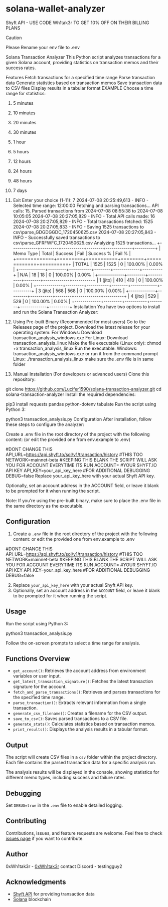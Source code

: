 # solana-wallet-analyzer

Shyft API - USE CODE Wh1tak3r TO GET 10% OFF ON THEIR BILLING PLANS

Caution

Please Rename your env file to .env

Solana Transaction Analyzer
This Python script analyzes transactions for a given Solana account, providing statistics on transaction memos and their success rates.

Features
Fetch transactions for a specified time range
Parse transaction data
Generate statistics based on transaction memos
Save transaction data to CSV files
Display results in a tabular format
EXAMPLE
Choose a time range for statistics:
1. 5 minutes
2. 10 minutes
3. 20 minutes
4. 30 minutes
5. 1 hour
6. 5 hours
7. 12 hours
8. 24 hours
9. 48 hours
10. 7 days
11. Exit
Enter your choice (1-11): 7
2024-07-08 20:25:49,613 - INFO - Selected time range: 12:00:00
Fetching and parsing transactions...
API calls: 15, Parsed transactions from 2024-07-08 08:55:38 to 2024-07-08 10:05:05
2024-07-08 20:27:05,829 - INFO - Total API calls made: 16
2024-07-08 20:27:05,829 - INFO - Total transactions fetched: 1525
2024-07-08 20:27:05,833 - INFO - Saving 1525 transactions to csv\parse_GDGDGGDC_1720450625.csv
2024-07-08 20:27:05,843 - INFO - Successfully saved transactions to csv\parse_GFRFWFC_1720450625.csv
Analyzing 1525 transactions...
+-------------+---------+-----------+--------+-------------+----------+
| Memo Type   |   Total |   Success |   Fail | Success %   | Fail %   |
+=============+=========+===========+========+=============+==========+
| TOTAL       |    1525 |      1525 |      0 | 100.00%     | 0.00%    |
+-------------+---------+-----------+--------+-------------+----------+
| N/A         |      18 |        18 |      0 | 100.00%     | 0.00%    |
+-------------+---------+-----------+--------+-------------+----------+
| 1 (jito)   |     410 |       410 |      0 | 100.00%     | 0.00%    |
+-------------+---------+-----------+--------+-------------+----------+
| 3 (jito)   |     568 |       568 |      0 | 100.00%     | 0.00%    |
+-------------+---------+-----------+--------+-------------+----------+
| 4 (jito)   |     529 |       529 |      0 | 100.00%     | 0.00%    |
+-------------+---------+-----------+--------+-------------+----------+
Installation
You have two options to install and run the Solana Transaction Analyzer:

1. Using Pre-built Binary (Recommended for most users)
Go to the Releases page of the project.
Download the latest release for your operating system:
For Windows: Download transaction_analysis_windows.exe
For Linux: Download transaction_analysis_linux
Make the file executable (Linux only):
chmod +x transaction_analysis_linux
Run the executable:
Windows: transaction_analysis_windows.exe or run it from the command prompt
Linux: ./transaction_analysis_linux make sure the .env file is in same folder
2. Manual Installation (For developers or advanced users)
Clone this repository:

git clone https://github.com/Lucifer1590/solana-transaction-analyzer.git
cd solana-transaction-analyzer
Install the required dependencies:

pip3 install requests pandas python-dotenv tabulate
Run the script using Python 3:

python3 transaction_analysis.py
Configuration
After installation, follow these steps to configure the analyzer:

Create a .env file in the root directory of the project with the following content: (or edit the provided one from env.example to .env)

#DONT CHANGE THIS
API_URL=https://api.shyft.to/sol/v1/transaction/history
#THIS TOO 
NETWORK=mainnet-beta
#KEEPING THIS BLANK THE SCRIPT WILL ASK YOU FOR ACCOUNT EVERYTIME ITS RUN
ACCOUNT=
#YOUR SHYFT.IO API KEY
API_KEY=your_api_key_here
#FOR ADDITIONAL DEBUGGING
DEBUG=false
Replace your_api_key_here with your actual Shyft API key.

Optionally, set an account address in the ACCOUNT field, or leave it blank to be prompted for it when running the script.

Note: If you're using the pre-built binary, make sure to place the .env file in the same directory as the executable.


## Configuration

1. Create a `.env` file in the root directory of the project with the following content:
or edit the provided one from env.example to .env

#DONT CHANGE THIS API_URL=https://api.shyft.to/sol/v1/transaction/history #THIS TOO NETWORK=mainnet-beta #KEEPING THIS BLANK THE SCRIPT WILL ASK YOU FOR ACCOUNT EVERYTIME ITS RUN ACCOUNT= #YOUR SHYFT.IO API KEY API_KEY=your_api_key_here #FOR ADDITIONAL DEBUGGING DEBUG=false


2. Replace `your_api_key_here` with your actual Shyft API key.
3. Optionally, set an account address in the `ACCOUNT` field, or leave it blank to be prompted for it when running the script.

## Usage

Run the script using Python 3:

python3 transaction_analysis.py


Follow the on-screen prompts to select a time range for analysis.

## Functions Overview

- `get_account()`: Retrieves the account address from environment variables or user input.
- `get_latest_transaction_signature()`: Fetches the latest transaction signature for the account.
- `fetch_and_parse_transactions()`: Retrieves and parses transactions for the specified time range.
- `parse_transaction()`: Extracts relevant information from a single transaction.
- `generate_csv_filename()`: Creates a filename for the CSV output.
- `save_to_csv()`: Saves parsed transactions to a CSV file.
- `generate_stats()`: Calculates statistics based on transaction memos.
- `print_results()`: Displays the analysis results in a tabular format.

## Output

The script will create CSV files in a `csv` folder within the project directory. Each file contains the parsed transaction data for a specific analysis run.

The analysis results will be displayed in the console, showing statistics for different memo types, including success and failure rates.

## Debugging

Set `DEBUG=true` in the `.env` file to enable detailed logging.

## Contributing

Contributions, issues, and feature requests are welcome. Feel free to check [issues page](https://github.com/0xWh1tak3r/solana-transaction-analyzer/issues) if you want to contribute.

## Author

0xWh1tak3r - [0xWh1tak3r](https://github.com/0xWh1tak3r)
contact Discord - testingguy2
## Acknowledgments

- [Shyft API](https://shyft.to/) for providing transaction data
- [Solana](https://solana.com/) blockchain
